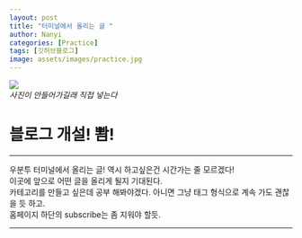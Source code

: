 ```yaml
---
layout: post
title: "터미널에서 올리는 글 "
author: Nanyi
categories: [Practice]
tags: [깃허브블로그]
image: assets/images/practice.jpg
---
```


![](https://lgoquf.github.io/assets/images/practice.jpg)  
*사진이 안들어가길래 직접 넣는다*


# 블로그 개설! 뽬!  
***
 우분투 터미널에서 올리는 글! 역시 하고싶은건 시간가는 줄 모르겠다!  
이곳에 앞으로 어떤 글을 올리게 될지 기대된다.  
카테고리를 만들고 싶은데 공부 해봐야겠다. 아니면 그냥 태그 형식으로 계속 가도 괜찮을 듯 하고.  
홈페이지 하단의 subscribe는 좀 지워야 할듯.  
***
